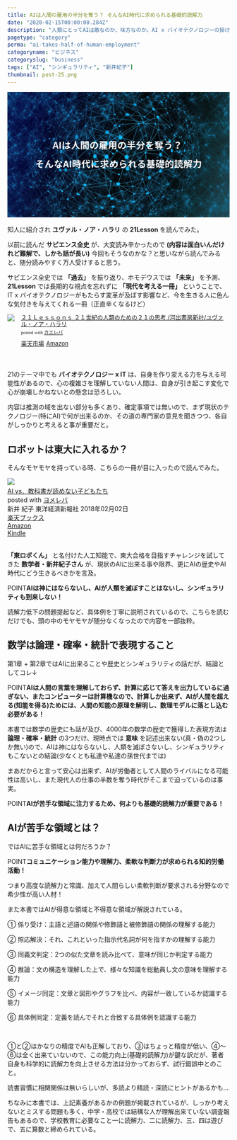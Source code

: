 ```yaml
---
title: AIは人間の雇用の半分を奪う？ そんなAI時代に求められる基礎的読解力
date: "2020-02-15T00:00:00.284Z"
description: "人類にとってAIは敵なのか、味方なのか。AI x バイオテクノロジーの掛け合わせが、人類に及ぼす影響は計り知れないが、AI時代に求められるスキルの一つは基礎的読解力だと話す数学者がいる。"
pagetype: "category"
perma: "ai-takes-half-of-human-employment"
categoryname: "ビジネス"
categoryslug: "business"
tags: ["AI", "シンギュラリティ", "新井紀子"]
thumbnail: post-25.png
---
```


![](./post-25.png)

知人に紹介され **ユヴァル・ノア・ハラリ** の **21Lesson** を読んでみた。

以前に読んだ **サピエンス全史** が、大変読み辛かったので **(内容は面白いんだけれど難解で、しかも話が長い)** 今回もそうなのかな？と思いながら読んでみると、随分読みやすく万人受けすると思う。

サピエンス全史では **「過去」** を振り返り、ホモデウスでは **「未来」** を予測、**21Lesson** では長期的な視点を忘れずに **「現代を考える一冊」** ということで、IT x バイオテクノロジーがもたらす変革が及ぼす影響など、今を生きる人に色んな気付きを与えてくれる一冊（正直辛くなるけど）

<div class="kaerebalink-box" style="text-align:left;padding-bottom:20px;font-size:small;zoom: 1;overflow: hidden;"><div class="kaerebalink-image" style="float:left;margin:0 15px 10px 0;"><a href="https://hb.afl.rakuten.co.jp/hgc/g0000015.o51y41f2.g0000015.o51y5a32/kaereba_main_202002061112327463?pc=https%3A%2F%2Fproduct.rakuten.co.jp%2Fproduct%2F-%2Fa4c2e40d8509b94d23a64fa69a33d9b8%2F&m=http%3A%2F%2Fm.product.rakuten.co.jp%2Fproduct%2Fa4c2e40d8509b94d23a64fa69a33d9b8%2F" target="_blank" rel="noopener noreferrer"><img style="width:80px" src="https://thumbnail.image.rakuten.co.jp/ran/img/2001/0009/784/309/227/887/20010009784309227887_1.jpg?_ex=64x64" style="border: none;" /></a></div><div class="kaerebalink-info" style="line-height:120%;zoom: 1;overflow: hidden;"><div class="kaerebalink-name" style="margin-bottom:10px;line-height:120%"><a href="https://hb.afl.rakuten.co.jp/hgc/g0000015.o51y41f2.g0000015.o51y5a32/kaereba_main_202002061112327463?pc=https%3A%2F%2Fproduct.rakuten.co.jp%2Fproduct%2F-%2Fa4c2e40d8509b94d23a64fa69a33d9b8%2F&m=http%3A%2F%2Fm.product.rakuten.co.jp%2Fproduct%2Fa4c2e40d8509b94d23a64fa69a33d9b8%2F" target="_blank" rel="noopener noreferrer">２１Ｌｅｓｓｏｎｓ ２１世紀の人類のための２１の思考  /河出書房新社/ユヴァル・ノア・ハラリ</a><div class="kaerebalink-powered-date" style="font-size:8pt;margin-top:5px;font-family:verdana;line-height:120%">posted with <a href="https://kaereba.com" rel="nofollow noopener noreferrer" target="_blank">カエレバ</a></div></div><div class="kaerebalink-detail" style="margin-bottom:5px;"></div><div class="kaerebalink-link1" style="margin-top:10px;"><div class="shoplinkrakuten" style="display:inline;margin-right:5px"><a href="https://hb.afl.rakuten.co.jp/hgc/146fe51c.1fd043a3.146fe51d.605dc196/kaereba_main_202002061112327463?pc=https%3A%2F%2Fsearch.rakuten.co.jp%2Fsearch%2Fmall%2FLesson21%2F-%2Ff.1-p.1-s.1-sf.0-st.A-v.2%3Fx%3D0%26scid%3Daf_ich_link_urltxt%26m%3Dhttp%3A%2F%2Fm.rakuten.co.jp%2F" target="_blank" rel="noopener noreferrer">楽天市場</a></div><div class="shoplinkamazon" style="display:inline;margin-right:5px"><a href="https://www.amazon.co.jp/gp/search?keywords=Lesson21&__mk_ja_JP=%E3%82%AB%E3%82%BF%E3%82%AB%E3%83%8A&tag=kanon123-22" target="_blank" rel="noopener noreferrer">Amazon</a></div></div></div><div class="booklink-footer" style="clear: left"></div></div>
<br/>

21のテーマ中でも **バイオテクノロジー x IT** は、自身を作り変える力を与える可能性があるので、心の複雑さを理解していない人間は、自身が引き起こす変化で心が崩壊しかねないとの懸念は恐ろしい。

内容は推測の域を出ない部分も多くあり、確定事項では無いので、まず現状のテクノロジー(特にAI)で何が出来るのか、その道の専門家の意見を聞きつつ、各自がしっかりと考えると事が重要だと。

## ロボットは東大に入れるか？

そんなモヤモヤを持っている時、こちらの一冊が目に入ったので読んでみた。

<div class="cstmreba"><div class="booklink-box"><div class="booklink-image"><a href="https://hb.afl.rakuten.co.jp/hgc/146fe51c.1fd043a3.146fe51d.605dc196/yomereba_main_202002152330196352?pc=http%3A%2F%2Fbooks.rakuten.co.jp%2Frb%2F15297786%2F%3Fscid%3Daf_ich_link_urltxt%26m%3Dhttp%3A%2F%2Fm.rakuten.co.jp%2Fev%2Fbook%2F" target="_blank" rel="noopener noreferrer"><img src="https://thumbnail.image.rakuten.co.jp/@0_mall/book/cabinet/2394/9784492762394.jpg?_ex=160x160" style="border: none;" /></a></div><div class="booklink-info"><div class="booklink-name"><a href="https://hb.afl.rakuten.co.jp/hgc/146fe51c.1fd043a3.146fe51d.605dc196/yomereba_main_202002152330196352?pc=http%3A%2F%2Fbooks.rakuten.co.jp%2Frb%2F15297786%2F%3Fscid%3Daf_ich_link_urltxt%26m%3Dhttp%3A%2F%2Fm.rakuten.co.jp%2Fev%2Fbook%2F" target="_blank" rel="noopener noreferrer">AI vs．教科書が読めない子どもたち</a><div class="booklink-powered-date">posted with <a href="https://yomereba.com" rel="nofollow noopener noreferrer" target="_blank">ヨメレバ</a></div></div><div class="booklink-detail">新井 紀子 東洋経済新報社 2018年02月02日    </div><div class="booklink-link2"><div class="shoplinkrakuten"><a href="https://hb.afl.rakuten.co.jp/hgc/146fe51c.1fd043a3.146fe51d.605dc196/yomereba_main_202002152330196352?pc=http%3A%2F%2Fbooks.rakuten.co.jp%2Frb%2F15297786%2F%3Fscid%3Daf_ich_link_urltxt%26m%3Dhttp%3A%2F%2Fm.rakuten.co.jp%2Fev%2Fbook%2F" target="_blank" rel="noopener noreferrer">楽天ブックス</a></div><div class="shoplinkamazon"><a href="https://www.amazon.co.jp/exec/obidos/asin/4492762396/kanon123-22/" target="_blank" rel="noopener noreferrer">Amazon</a></div><div class="shoplinkkindle"><a href="https://www.amazon.co.jp/gp/search?keywords=AI%20vs%EF%BC%8E%E6%95%99%E7%A7%91%E6%9B%B8%E3%81%8C%E8%AA%AD%E3%82%81%E3%81%AA%E3%81%84%E5%AD%90%E3%81%A9%E3%82%82%E3%81%9F%E3%81%A1&__mk_ja_JP=%83J%83%5E%83J%83i&url=node%3D2275256051&tag=kanon123-22" target="_blank" rel="noopener noreferrer">Kindle</a></div>                              	  	  	  	  	</div></div><div class="booklink-footer"></div></div></div>
<br/>

**「東ロボくん」** と名付けた人工知能で、東大合格を目指すチャレンジを試してきた **数学者・新井紀子さん** が、現状のAIに出来る事や限界、更にAIの歴史やAI時代にどう生きるべきかを言及。

<span class="mark">POINT</span>**AIは神にはならないし、AIが人類を滅ぼすことはないし、シンギュラリティも到来しない！**

読解力低下の問題提起など、具体例を丁寧に説明されているので、こちらを読むだけでも、頭の中のモヤモヤが随分なくなったので内容を一部抜粋。

## 数学は論理・確率・統計で表現すること

第1章 + 第2章ではAIに出来ることや歴史とシンギュラリティの話だが、結論としてコレ↓

<span class="mark">POINT</span>**AIは人間の言葉を理解しておらず、計算に応じて答えを出力しているに過ぎない、またコンピューターは計算機なので、計算しか出来ず、AIが人間を超える(知能を得る)ためには、人間の知能の原理を解明し、数理モデルに落とし込む必要がある！**

本書では数学の歴史にも話が及び、4000年の数学の歴史で獲得した表現方法は **論理・確率・統計** の3つだけ、現時点では **意味** を記述出来ない(真・偽の2つしか無い)ので、AIは神にはならないし、人類を滅ぼさないし、シンギュラリティもこないとの結論(少なくとも私達や私達の孫世代までは)

まあだからと言って安心は出来ず、AIが労働者として人間のライバルになる可能性は高いし、また現代人の仕事の半数を奪う時代がそこまで迫っているのは事実。

<span class="mark">POINT</span>**AIが苦手な領域に注力するため、何よりも基礎的読解力が重要である！**

## AIが苦手な領域とは？

ではAIに苦手な領域とは何だろうか？

<span class="mark">POINT</span>**コミュニケーション能力や理解力、柔軟な判断力が求められる知的労働活動！**

つまり高度な読解力と常識、加えて人間らしい柔軟判断が要求される分野なので希少性が高い人材！

また本書ではAIが得意な領域と不得意な領域が解説されている。

<div class="blackboard-box">
<p>① 係り受け：主語と述語の関係や修飾語と被修飾語の関係の理解する能力</p>
<p>② 照応解決：それ、これといった指示代名詞が何を指すかの理解する能力</p>
<p>③ 同義文判定：2つの似た文章を読み比べて、意味が同じか判定する能力</p>
<p>④ 推論：文の構造を理解した上で、様々な知識を総動員し文の意味を理解する能力</p>
<p>⑤ イメージ同定：文章と図形やグラフを比べ、内容が一致しているか認識する能力</p>
<p>⑥ 具体例同定：定義を読んでそれと合致する具体例を認識する能力</p>
<div class="chalk1"></div>
<div class="chalk2"></div>
</div>
<br/>

①と②はかなりの精度でAIも正解しており、③はちょっと精度が低い、④〜⑥は全く出来ていないので、この能力向上(基礎的読解力)が鍵な訳だが、著者自身も科学的に読解力を向上させる方法は分かっておらず、試行錯誤中とのこと。

読書習慣に相関関係は無いらしいが、多読より精読・深読にヒントがあるかも...

ちなみに本書では、上記素養があるかの例題が掲載されているが、しっかり考えないとミスする問題も多く、中学・高校では結構な人が理解出来ていない調査報告もあるので、学校教育に必要なこと一に読解力、二に読解力、三、四は遊びで、五に算数と締められている。